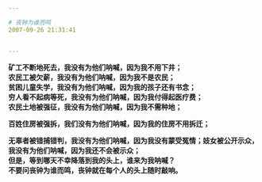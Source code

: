 ```yaml
---

# 丧钟为谁而鸣
2007-09-26 21:31:41


---
```



<b>矿工不断地死去，我没有为他们呐喊，因为我不用下井；</b><b><br />
</b><b>农民工被欠薪，我没有为他们呐喊，因为我不是农民；</b><b><br />
</b><b>贫困儿童失学，我没有为他们呐喊，因为我的孩子还有书念；</b><b><br />
</b><b>穷人看不起病等死，我没有为他们呐喊，因为我付得起医疗费；</b><b><br />
农民土地被强征，我没有为他们呐喊，因为我不需种地；</b><p align="left"><b>百姓住房被强拆，我们没有为他们呐喊，因为我的住房不用拆迁；</b></p>
<p align="left"><b>无辜者被错捕错判，我没有为他们呐喊，因为我没有蒙受冤情；</b><b>妓女被公开示众，我没有为他们呐喊，因为我还不会被示众；</b><b><br />
</b><b>但是，等到哪天不幸降落到我的头上，谁来为我呐喊？</b> <br />
<b>不要问丧钟为谁而鸣，丧钟就在每个人的头上随时敲响。</b></p>
